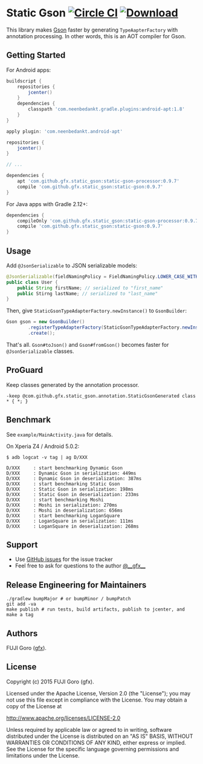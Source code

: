 # Static Gson [![Circle CI](https://circleci.com/gh/gfx/StaticGson.svg?style=svg)](https://circleci.com/gh/gfx/StaticGson) [ ![Download](https://api.bintray.com/packages/gfx/maven/static-gson/images/download.svg) ](https://bintray.com/gfx/maven/static-gson/)

This library makes [Gson](https://github.com/google/gson) faster by generating `TypeAapterFactory` with annotation processing. In other words, this is an AOT compiler for Gson.

## Getting Started

For Android apps:

```gradle
buildscript {
    repositories {
        jcenter()
    }
    dependencies {
        classpath 'com.neenbedankt.gradle.plugins:android-apt:1.8'
    }
}

apply plugin: 'com.neenbedankt.android-apt'

repositories {
    jcenter()
}

// ...

dependencies {
    apt 'com.github.gfx.static_gson:static-gson-processor:0.9.7'
    compile 'com.github.gfx.static_gson:static-gson:0.9.7'
}
```

For Java apps with Gradle 2.12+:

```gradle
dependencies {
    compileOnly 'com.github.gfx.static_gson:static-gson-processor:0.9.7'
    compile 'com.github.gfx.static_gson:static-gson:0.9.7'
}
```

## Usage

Add `@JsonSerializable` to JSON serializable models:

```java
@JsonSerializable(fieldNamingPolicy = FieldNamingPolicy.LOWER_CASE_WITH_UNDERSCORES)
public class User {
    public String firstName; // serialized to "first_name"
    public Stirng lastName; // serialized to "last_name"
}
```

Then, give `StaticGsonTypeAdapterFactory.newInstance()` to `GsonBuilder`:

```java
Gson gson = new GsonBuilder()
        .registerTypeAdapterFactory(StaticGsonTypeAdapterFactory.newInstance())
        .create();
```

That's all. `Gson#toJson()` and `Gson#fromGson()` becomes faster
for `@JsonSerializable` classes.

## ProGuard

Keep classes generated by the annotation processor.

```proguard
-keep @com.github.gfx.static_gson.annotation.StaticGsonGenerated class * { *; }
```

## Benchmark

See `example/MainActivity.java` for details.

On Xperia Z4 / Android 5.0.2:

```
$ adb logcat -v tag | ag D/XXX

D/XXX     : start benchmarking Dynamic Gson
D/XXX     : Dynamic Gson in serialization: 449ms
D/XXX     : Dynamic Gson in deserialization: 387ms
D/XXX     : start benchmarking Static Gson
D/XXX     : Static Gson in serialization: 198ms
D/XXX     : Static Gson in deserialization: 233ms
D/XXX     : start benchmarking Moshi
D/XXX     : Moshi in serialization: 270ms
D/XXX     : Moshi in deserialization: 656ms
D/XXX     : start benchmarking LoganSquare
D/XXX     : LoganSquare in serialization: 111ms
D/XXX     : LoganSquare in deserialization: 268ms
```

## Support

* Use [GitHub issues](https://github.com/gfx/StaticGson/issues) for the issue tracker
* Feel free to ask for questions to the author [@\_\_gfx\_\_](https://twitter.com/__gfx__)

## Release Engineering for Maintainers

```shell
./gradlew bumpMajor # or bumpMinor / bumpPatch
git add -va
make publish # run tests, build artifacts, publish to jcenter, and make a tag
```

## Authors

FUJI Goro ([gfx](https://github.com/gfx)).

## License

Copyright (c) 2015 FUJI Goro (gfx).

Licensed under the Apache License, Version 2.0 (the "License"); you may not use this file except in compliance with the License. You may obtain a copy of the License at

http://www.apache.org/licenses/LICENSE-2.0

Unless required by applicable law or agreed to in writing, software distributed under the License is distributed on an "AS IS" BASIS, WITHOUT WARRANTIES OR CONDITIONS OF ANY KIND, either express or implied. See the License for the specific language governing permissions and limitations under the License.

